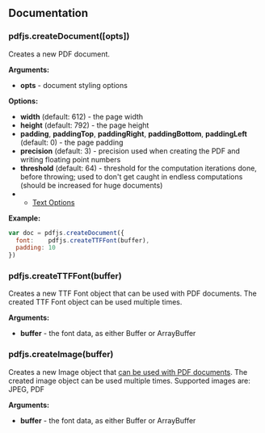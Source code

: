 ## Documentation

### pdfjs.createDocument([opts])

Creates a new PDF document.

**Arguments:**

- **opts** - document styling options

**Options:**

- **width** (default: 612) - the page width
- **height** (default: 792) - the page height
- **padding**, **paddingTop**, **paddingRight**, **paddingBottom**, **paddingLeft** (default: 0) - the page padding
- **precision** (default: 3) - precision used when creating the PDF and writing floating point numbers
- **threshold** (default: 64) - threshold for the computation iterations done, before throwing; used to don't get caught in endless computations (should be increased for huge documents)
- + [Text Options](document.md#texttext-opts)

**Example:**

```js
var doc = pdfjs.createDocument({
  font:    pdfjs.createTTFFont(buffer),
  padding: 10
})
```

### pdfjs.createTTFFont(buffer)

Creates a new TTF Font object that can be used with PDF documents. The created TTF Font object can be used multiple times.

**Arguments:**

- **buffer** - the font data, as either Buffer or ArrayBuffer

### pdfjs.createImage(buffer)

Creates a new Image object that [can be used with PDF documents](document.md#imageimg-opts). The created image object can be used multiple times. Supported images are: JPEG, PDF

**Arguments:**

- **buffer** - the font data, as either Buffer or ArrayBuffer


